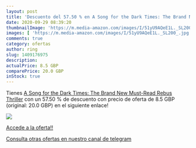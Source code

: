 ```yaml
---
layout: post
title: 'Descuento del 57.50 % en A Song for the Dark Times: The Brand New'
date: 2020-09-29 08:39:20
thumbnailImage: 'https://m.media-amazon.com/images/I/51yU9AQeE1L._SL200_.jpg'
images: [ 'https://m.media-amazon.com/images/I/51yU9AQeE1L._SL200_.jpg' ]
comments: true
category: ofertas
author: ring
slug: 1409176975
description:
actualPrice: 8.5 GBP
comparePrice: 20.0 GBP
inStock: true
---
```


Tienes [A Song for the Dark Times: The Brand New Must-Read Rebus Thriller](https://www.amazon.com/dp/1409176975/?tag=redken08-20) con un 57.50 % de descuento con precio de oferta de 8.5 GBP (original: 20.0 GBP) en el siguiente enlace!

[![](https://m.media-amazon.com/images/I/51yU9AQeE1L._SL200_.jpg)](https://www.amazon.com/dp/1409176975/?tag=redken08-20)

[Accede a la oferta!!](https://www.amazon.com/dp/1409176975/?tag=redken08-20)

[Consulta otras ofertas en nuestro canal de telegram](https://t.me/s/ofertas25)
